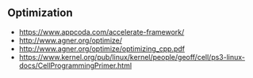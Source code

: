 ## Optimization

- https://www.appcoda.com/accelerate-framework/
- http://www.agner.org/optimize/
- http://www.agner.org/optimize/optimizing_cpp.pdf
- https://www.kernel.org/pub/linux/kernel/people/geoff/cell/ps3-linux-docs/CellProgrammingPrimer.html

